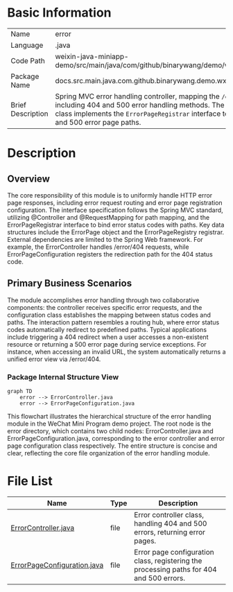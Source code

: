 # Basic Information

|      |      |
|------|------|
| Name | error |
| Language | .java |
| Code Path | weixin-java-miniapp-demo/src/main/java/com/github/binarywang/demo/wx/miniapp/error |
| Package Name | docs.src.main.java.com.github.binarywang.demo.wx.miniapp.error |
| Brief Description | Spring MVC error handling controller, mapping the `/error` path, including 404 and 500 error handling methods. The configuration class implements the `ErrorPageRegistrar` interface to register 404 and 500 error page paths. |

# Description

## Overview  
The core responsibility of this module is to uniformly handle HTTP error page responses, including error request routing and error page registration configuration. The interface specification follows the Spring MVC standard, utilizing @Controller and @RequestMapping for path mapping, and the ErrorPageRegistrar interface to bind error status codes with paths. Key data structures include the ErrorPage object and the ErrorPageRegistry registrar. External dependencies are limited to the Spring Web framework. For example, the ErrorController handles /error/404 requests, while ErrorPageConfiguration registers the redirection path for the 404 status code.  

## Primary Business Scenarios  
The module accomplishes error handling through two collaborative components: the controller receives specific error requests, and the configuration class establishes the mapping between status codes and paths. The interaction pattern resembles a routing hub, where error status codes automatically redirect to predefined paths. Typical applications include triggering a 404 redirect when a user accesses a non-existent resource or returning a 500 error page during service exceptions. For instance, when accessing an invalid URL, the system automatically returns a unified error view via /error/404.


### Package Internal Structure View

```mermaid
graph TD
    error --> ErrorController.java
    error --> ErrorPageConfiguration.java
```

This flowchart illustrates the hierarchical structure of the error handling module in the WeChat Mini Program demo project. The root node is the error directory, which contains two child nodes: ErrorController.java and ErrorPageConfiguration.java, corresponding to the error controller and error page configuration class respectively. The entire structure is concise and clear, reflecting the core file organization of the error handling module.

# File List

| Name   | Type  | Description |
|-------|------|-------------|
| [ErrorController.java](ErrorController.md) | file | Error controller class, handling 404 and 500 errors, returning error pages. |
| [ErrorPageConfiguration.java](ErrorPageConfiguration.md) | file | Error page configuration class, registering the processing paths for 404 and 500 errors. |


